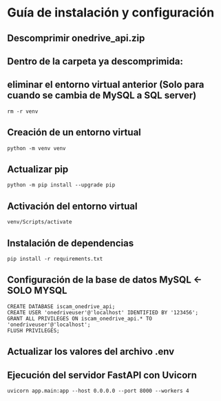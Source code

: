# Guía de instalación y configuración

## Descomprimir onedrive_api.zip
## Dentro de la carpeta ya descomprimida:

## eliminar el entorno virtual anterior (Solo para cuando se cambia de MySQL a SQL server)
    rm -r venv
    
## Creación de un entorno virtual
    python -m venv venv

## Actualizar pip
    python -m pip install --upgrade pip

## Activación del entorno virtual
    venv/Scripts/activate

## Instalación de dependencias
    pip install -r requirements.txt

## Configuración de la base de datos MySQL <- SOLO MYSQL
    CREATE DATABASE iscam_onedrive_api;
    CREATE USER 'onedriveuser'@'localhost' IDENTIFIED BY '123456';
    GRANT ALL PRIVILEGES ON iscam_onedrive_api.* TO 'onedriveuser'@'localhost';
    FLUSH PRIVILEGES;

## Actualizar los valores del archivo .env

## Ejecución del servidor FastAPI con Uvicorn

    uvicorn app.main:app --host 0.0.0.0 --port 8000 --workers 4

